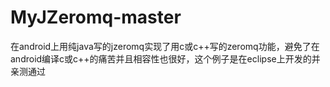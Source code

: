 # MyJZeromq-master
在android上用纯java写的jzeromq实现了用c或c++写的zeromq功能，避免了在android编译c或c++的痛苦并且相容性也很好，这个例子是在eclipse上开发的并亲测通过
